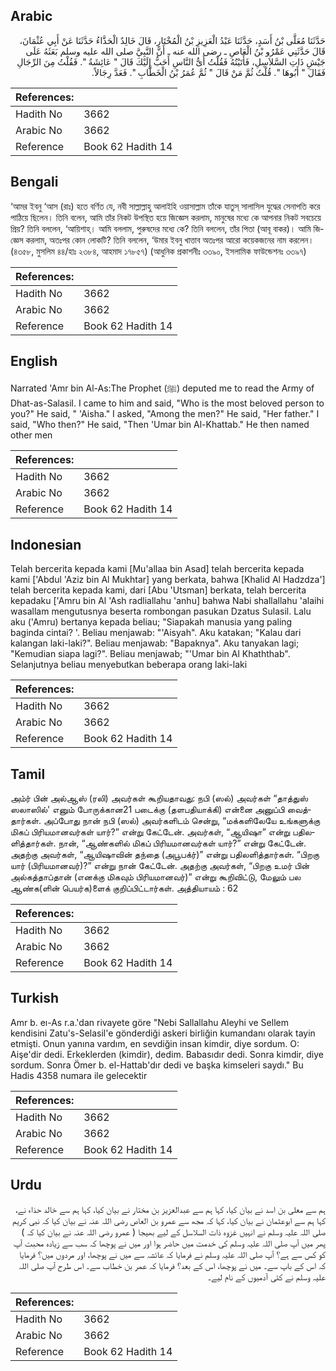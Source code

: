 ## Arabic


<div dir="rtl" lang="ar" style={{fontSize:'larger',backgroundColor:'#f8f9fa',padding:20}}>
حَدَّثَنَا مُعَلَّى بْنُ أَسَدٍ، حَدَّثَنَا عَبْدُ الْعَزِيزِ بْنُ الْمُخْتَارِ، قَالَ خَالِدٌ الْحَذَّاءُ حَدَّثَنَا عَنْ أَبِي عُثْمَانَ، قَالَ حَدَّثَنِي عَمْرُو بْنُ الْعَاصِ ـ رضى الله عنه ـ أَنَّ النَّبِيَّ صلى الله عليه وسلم بَعَثَهُ عَلَى جَيْشِ ذَاتِ السَّلاَسِلِ، فَأَتَيْتُهُ فَقُلْتُ أَىُّ النَّاسِ أَحَبُّ إِلَيْكَ قَالَ ‏"‏ عَائِشَةُ ‏"‏‏.‏ فَقُلْتُ مِنَ الرِّجَالِ فَقَالَ ‏"‏ أَبُوهَا ‏"‏‏.‏ قُلْتُ ثُمَّ مَنْ قَالَ ‏"‏ ثُمَّ عُمَرُ بْنُ الْخَطَّابِ ‏"‏‏.‏ فَعَدَّ رِجَالاً‏.‏
</div>
<div style={{backgroundColor:'#f8f9fa',padding:20, marginBottom: 10}}><table> <thead> <tr> <th>References:</th> <th></th> </tr> </thead> <tbody><tr><td>Hadith No</td><td>3662</td></tr><tr><td>Arabic No</td><td>3662</td></tr><tr><td>Reference</td><td>Book 62 Hadith 14</td></tr></tbody></table></div>

## Bengali


<div dir="ltr" lang="bn" style={{fontSize:'larger',backgroundColor:'#f8f9fa',padding:20}}>
‘আমর ইবনু ‘আস (রাঃ) হতে বর্ণিত যে, নবী সাল্লাল্লাহু আলাইহি ওয়াসাল্লাম তাঁকে যাতুস্ সালাসিল যুদ্ধের সেনাপতি করে পাঠিয়ে ছিলেন। তিনি বলেন, আমি তাঁর নিকট উপস্থিত হয়ে জিজ্ঞেস করলাম, মানুষের মধ্যে কে আপনার নিকট সবচেয়ে প্রিয়? তিনি বললেন, ‘আয়িশাহ্। আমি বললাম, পুরুষদের মধ্যে কে? তিনি বললেন, তাঁর পিতা (আবূ বাকর)। আমি জিজ্ঞেস করলাম, অতঃপর কোন লোকটি? তিনি বললেন, ‘উমার ইবনু খাত্তাব অতঃপর আরো কয়েকজনের নাম করলেন। (৪৩৫৮, মুসলিম ৪৪/হাঃ ২৩৮৪, আহমাদ ১৭৮৫৭) (আধুনিক প্রকাশনীঃ ৩৩৯০, ইসলামিক ফাউন্ডেশনঃ ৩৩৯৭)
</div>
<div style={{backgroundColor:'#f8f9fa',padding:20, marginBottom: 10}}><table> <thead> <tr> <th>References:</th> <th></th> </tr> </thead> <tbody><tr><td>Hadith No</td><td>3662</td></tr><tr><td>Arabic No</td><td>3662</td></tr><tr><td>Reference</td><td>Book 62 Hadith 14</td></tr></tbody></table></div>

## English


<div dir="ltr" lang="en" style={{fontSize:'larger',backgroundColor:'#f8f9fa',padding:20}}>
Narrated 'Amr bin Al-As:The Prophet (ﷺ) deputed me to read the Army of Dhat-as-Salasil. I came to him and said, "Who is the most beloved person to you?" He said, " 'Aisha." I asked, "Among the men?" He said, "Her father." I said, "Who then?" He said, "Then 'Umar bin Al-Khattab." He then named other men
</div>
<div style={{backgroundColor:'#f8f9fa',padding:20, marginBottom: 10}}><table> <thead> <tr> <th>References:</th> <th></th> </tr> </thead> <tbody><tr><td>Hadith No</td><td>3662</td></tr><tr><td>Arabic No</td><td>3662</td></tr><tr><td>Reference</td><td>Book 62 Hadith 14</td></tr></tbody></table></div>

## Indonesian


<div dir="ltr" lang="id" style={{fontSize:'larger',backgroundColor:'#f8f9fa',padding:20}}>
Telah bercerita kepada kami [Mu'allaa bin Asad] telah bercerita kepada kami ['Abdul 'Aziz bin Al Mukhtar] yang berkata, bahwa [Khalid Al Hadzdza'] telah bercerita kepada kami, dari [Abu 'Utsman] berkata, telah bercerita kepadaku ['Amru bin Al 'Ash radliallahu 'anhu] bahwa Nabi shallallahu 'alaihi wasallam mengutusnya beserta rombongan pasukan Dzatus Sulasil. Lalu aku ('Amru) bertanya kepada beliau; "Siapakah manusia yang paling baginda cintai? '. Beliau menjawab: "'Aisyah". Aku katakan; "Kalau dari kalangan laki-laki?". Beliau menjawab: "Bapaknya". Aku tanyakan lagi; "Kemudian siapa lagi?". Beliau menjawab; "'Umar bin Al Khaththab". Selanjutnya beliau menyebutkan beberapa orang laki-laki
</div>
<div style={{backgroundColor:'#f8f9fa',padding:20, marginBottom: 10}}><table> <thead> <tr> <th>References:</th> <th></th> </tr> </thead> <tbody><tr><td>Hadith No</td><td>3662</td></tr><tr><td>Arabic No</td><td>3662</td></tr><tr><td>Reference</td><td>Book 62 Hadith 14</td></tr></tbody></table></div>

## Tamil


<div dir="ltr" lang="ta" style={{fontSize:'larger',backgroundColor:'#f8f9fa',padding:20}}>
அம்ர் பின் அல்ஆஸ் (ரலி) அவர்கள் கூறியதாவது: நபி (ஸல்) அவர்கள் “தாத்துஸ் ஸலாஸில்' எனும் போருக்கான21 படைக்கு (தளபதியாக்கி) என்னை அனுப்பி வைத்தார்கள். அப்போது நான் நபி (ஸல்) அவர்களிடம் சென்று, “மக்களிலேயே உங்களுக்கு மிகப் பிரியமானவர்கள் யார்?” என்று கேட்டேன். அவர்கள், “ஆயிஷா” என்று பதிலளித்தார்கள். நான், “ஆண்களில் மிகப் பிரியமானவர்கள் யார்?” என்று கேட்டேன். அதற்கு அவர்கள், “ஆயிஷாவின் தந்தை (அபூபக்ர்)” என்று பதிலளித்தார்கள். “பிறகு யார் (பிரியமானவர்)?” என்று நான் கேட்டேன். அதற்கு அவர்கள், “பிறகு உமர் பின் அல்கத்தாப்தான் (எனக்கு மிகவும் பிரியமானவர்)” என்று கூறிவிட்டு, மேலும் பல ஆண்க(ளின் பெயர்க)ளைக் குறிப்பிட்டார்கள். அத்தியாயம் : 62
</div>
<div style={{backgroundColor:'#f8f9fa',padding:20, marginBottom: 10}}><table> <thead> <tr> <th>References:</th> <th></th> </tr> </thead> <tbody><tr><td>Hadith No</td><td>3662</td></tr><tr><td>Arabic No</td><td>3662</td></tr><tr><td>Reference</td><td>Book 62 Hadith 14</td></tr></tbody></table></div>

## Turkish


<div dir="ltr" lang="tr" style={{fontSize:'larger',backgroundColor:'#f8f9fa',padding:20}}>
Amr b. eı-As r.a.'dan rivayete göre "Nebi Sallallahu Aleyhi ve Sellem kendisini Zatu's-Selasil'e gönderdiği askeri birliğin kumandanı olarak tayin etmişti. Onun yanına vardım, en sevdiğin insan kimdir, diye sordum. O: Aişe'dir dedi. Erkeklerden (kimdir), dedim. Babasıdır dedi. Sonra kimdir, diye sordum. Sonra Ömer b. el-Hattab'dır dedi ve başka kimseleri saydı." Bu Hadis 4358 numara ile gelecektir
</div>
<div style={{backgroundColor:'#f8f9fa',padding:20, marginBottom: 10}}><table> <thead> <tr> <th>References:</th> <th></th> </tr> </thead> <tbody><tr><td>Hadith No</td><td>3662</td></tr><tr><td>Arabic No</td><td>3662</td></tr><tr><td>Reference</td><td>Book 62 Hadith 14</td></tr></tbody></table></div>

## Urdu


<div dir="rtl" lang="ur" style={{fontSize:'larger',backgroundColor:'#f8f9fa',padding:20}}>
ہم سے معلی بن اسد نے بیان کیا، کہا ہم سے عبدالعزیز بن مختار نے بیان کیا، کہا ہم سے خالد حذاء نے، کہا ہم سے ابوعثمان نے بیان کیا، کہا کہ مجھ سے عمرو بن العاص رضی اللہ عنہ نے بیان کیا کہ نبی کریم صلی اللہ علیہ وسلم نے انہیں غزوہ ذات السلاسل کے لیے بھیجا ( عمرو رضی اللہ عنہ نے بیان کیا کہ ) پھر میں آپ صلی اللہ علیہ وسلم کی خدمت میں حاضر ہوا اور میں نے پوچھا کہ سب سے زیادہ محبت آپ کو کس سے ہے؟ آپ صلی اللہ علیہ وسلم نے فرمایا کہ عائشہ سے میں نے پوچھا، اور مردوں میں؟ فرمایا کہ اس کے باپ سے۔ میں نے پوچھا، اس کے بعد؟ فرمایا کہ عمر بن خطاب سے۔ اس طرح آپ صلی اللہ علیہ وسلم نے کئی آدمیوں کے نام لیے۔
</div>
<div style={{backgroundColor:'#f8f9fa',padding:20, marginBottom: 10}}><table> <thead> <tr> <th>References:</th> <th></th> </tr> </thead> <tbody><tr><td>Hadith No</td><td>3662</td></tr><tr><td>Arabic No</td><td>3662</td></tr><tr><td>Reference</td><td>Book 62 Hadith 14</td></tr></tbody></table></div>